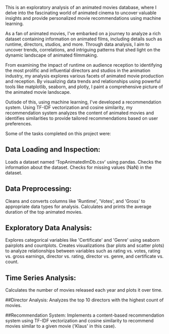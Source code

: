 This is an exploratory analysis of an animated movies database, where I delve into the fascinating world of animated cinema to uncover valuable insights and provide personalized movie recommendations using machine learning.

As a fan of animated movies, I've embarked on a journey to analyze a rich dataset containing information on animated films, including details such as runtime, directors, studios, and more. Through data analysis, I aim to uncover trends, correlations, and intriguing patterns that shed light on the dynamic landscape of animated filmmaking.

From examining the impact of runtime on audience reception to identifying the most prolific and influential directors and studios in the animation industry, my analysis explores various facets of animated movie production and reception. By visualizing data trends and relationships using powerful tools like matplotlib, seaborn, and plotly, I paint a comprehensive picture of the animated movie landscape.

Outisde of this, using machine learning, I've developed a recommendation system. Using TF-IDF vectorization and cosine similarity, my recommendation system analyzes the content of animated movies and identifies similarities to provide tailored recommendations based on user preferences.


Some of the tasks completed on this project were:

## Data Loading and Inspection:

Loads a dataset named 'TopAnimatedImDb.csv' using pandas.
Checks the information about the dataset.
Checks for missing values (NaN) in the dataset.

## Data Preprocessing:
Cleans and converts columns like 'Runtime', 'Votes', and 'Gross' to appropriate data types for analysis.
Calculates and prints the average duration of the top animated movies.

## Exploratory Data Analysis:
Explores categorical variables like 'Certificate' and 'Genre' using seaborn pairplots and countplots.
Creates visualizations (bar plots and scatter plots) to analyze relationships between variables such as rating vs. votes, rating vs. gross earnings, director vs. rating, director vs. genre, and certificate vs. count.

## Time Series Analysis:
Calculates the number of movies released each year and plots it over time.

##Director Analysis:
Analyzes the top 10 directors with the highest count of movies.

##Recommendation System:
Implements a content-based recommendation system using TF-IDF vectorization and cosine similarity to recommend movies similar to a given movie ('Klaus' in this case).
